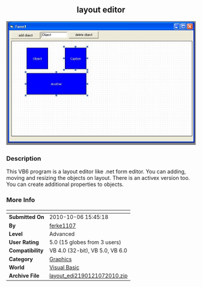 ﻿<div align="center">

## layout editor

<img src="PIC2010107255491678.jpg">
</div>

### Description

This VB6 program is a layout editor like .net form editor. You can adding, moving and resizing the objects on layout. There is an activex version too. You can create additional properties to objects.
 
### More Info
 


<span>             |<span>
---                |---
**Submitted On**   |2010-10-06 15:45:18
**By**             |[ferke1107](https://github.com/Planet-Source-Code/PSCIndex/blob/master/ByAuthor/ferke1107.md)
**Level**          |Advanced
**User Rating**    |5.0 (15 globes from 3 users)
**Compatibility**  |VB 4\.0 \(32\-bit\), VB 5\.0, VB 6\.0
**Category**       |[Graphics](https://github.com/Planet-Source-Code/PSCIndex/blob/master/ByCategory/graphics__1-46.md)
**World**          |[Visual Basic](https://github.com/Planet-Source-Code/PSCIndex/blob/master/ByWorld/visual-basic.md)
**Archive File**   |[layout\_edi2190121072010\.zip](https://github.com/Planet-Source-Code/ferke1107-layout-editor__1-73509/archive/master.zip)








